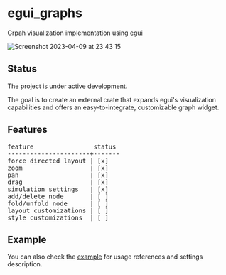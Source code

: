 # egui_graphs
Grpah visualization implementation using [egui](https://github.com/emilk/egui)

![Screenshot 2023-04-09 at 23 43 15](https://user-images.githubusercontent.com/32969427/230793313-feadae20-828f-4b97-ab1c-337a21d28b83.png)

## Status
The project is under active development.

The goal is to create an external crate that expands egui's visualization capabilities and offers an easy-to-integrate, customizable graph widget.

## Features
<pre>
feature                status
----------------------+-------
force directed layout | [x]
zoom                  | [x]
pan                   | [x]
drag                  | [x]
simulation settings   | [x]
add/delete node       | [ ]
fold/unfold node      | [ ]
layout customizations | [ ]
style customizations  | [ ]
</pre>

## Example
You can also check the [example](https://github.com/blitzarx1/egui_graph/tree/master/example) for usage references and settings description.
